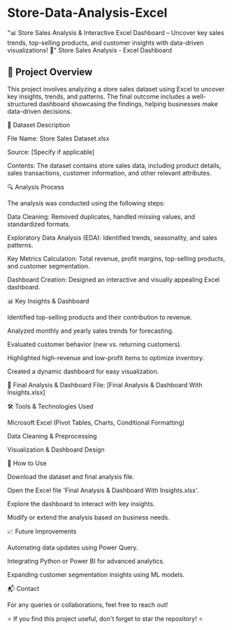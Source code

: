 # Store-Data-Analysis-Excel
"📊 Store Sales Analysis &amp; Interactive Excel Dashboard – Uncover key sales trends, top-selling products, and customer insights with data-driven visualizations! 🚀"
Store Sales Analysis - Excel Dashboard

## 📌 Project Overview

This project involves analyzing a store sales dataset using Excel to uncover key insights, trends, and patterns. The final outcome includes a well-structured dashboard showcasing the findings, helping businesses make data-driven decisions.

📂 Dataset Description

File Name: Store Sales Dataset.xlsx

Source: [Specify if applicable]

Contents: The dataset contains store sales data, including product details, sales transactions, customer information, and other relevant attributes.

🔍 Analysis Process

The analysis was conducted using the following steps:

Data Cleaning: Removed duplicates, handled missing values, and standardized formats.

Exploratory Data Analysis (EDA): Identified trends, seasonality, and sales patterns.

Key Metrics Calculation: Total revenue, profit margins, top-selling products, and customer segmentation.

Dashboard Creation: Designed an interactive and visually appealing Excel dashboard.

📊 Key Insights & Dashboard

Identified top-selling products and their contribution to revenue.

Analyzed monthly and yearly sales trends for forecasting.

Evaluated customer behavior (new vs. returning customers).

Highlighted high-revenue and low-profit items to optimize inventory.

Created a dynamic dashboard for easy visualization.

📎 Final Analysis & Dashboard File: [Final Analysis & Dashboard With Insights.xlsx]

🛠 Tools & Technologies Used

Microsoft Excel (Pivot Tables, Charts, Conditional Formatting)

Data Cleaning & Preprocessing

Visualization & Dashboard Design

🚀 How to Use

Download the dataset and final analysis file.

Open the Excel file 'Final Analysis & Dashboard With Insights.xlsx'.

Explore the dashboard to interact with key insights.

Modify or extend the analysis based on business needs.

📈 Future Improvements

Automating data updates using Power Query.

Integrating Python or Power BI for advanced analytics.

Expanding customer segmentation insights using ML models.

📬 Contact

For any queries or collaborations, feel free to reach out!

⭐ If you find this project useful, don't forget to star the repository! ⭐
